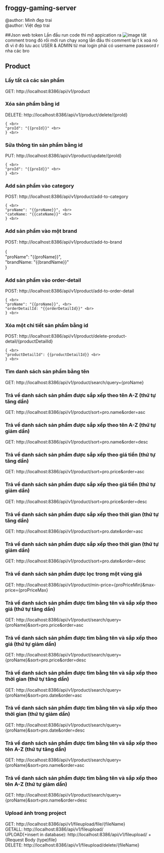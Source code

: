 ## froggy-gaming-server

@author: Minh đẹp trai <br/>
@author: Việt đẹp trai

##Json web token
Lần đầu run code thì mở appication ra ![image](https://user-images.githubusercontent.com/88840717/188499912-64f5fac6-a230-4063-9eef-057722ef31b7.png)
tăt comment trong đó rồi mới run chạy xong lần đầu thì comment lại 
t k xoá nó đi vì ở đó lưu acc USER & ADMIN
từ mai login phải có username password r nha các bro

## Product

### Lấy tất cả các sản phẩm

  GET: http://localhost:8386/api/v1/product

### Xóa sản phẩm bằng id

  DELETE: http://localhost:8386/api/v1/product/delete/{proId}

    { <br>
    "proId": "{{proId}}" <br>
    } <br>

### Sửa thông tin sản phẩm bằng id

  PUT: http://localhost:8386/api/v1/product/update/{proId}

    { <br>
    "proId": "{{proId}}" <br>
    } <br>

### Add sản phẩm vào category

  POST: http://localhost:8386/api/v1/product/add-to-category

    { <br>
    "proName": "{{proName}}", <br>
    "cateName: "{{cateName}}" <br>
    } <br>

### Add sản phẩm vào một brand

  POST: http://localhost:8386/api/v1/product/add-to-brand

  { <br>
  "proName": "{{proName}}", <br>
  "brandName: "{{brandName}}" <br>
  } <br>

### Add sản phẩm vào order-detail

  POST: http://localhost:8386/api/v1/product/add-to-order-detail

    { <br>
    "proName": "{{proName}}", <br>
    "orderDetailId: "{{orderDetailId}}" <br>
    } <br>

### Xóa một chi tiết sản phẩm bằng id

  POST: http://localhost:8386/api/v1/product/delete-product-detail/{productDetailId}

    { <br>
    "productDetailId": {{productDetailId}} <br>
    } <br>

### Tìm danh sách sản phẩm bằng tên

  GET: http://localhost:8386/api/v1/product/search/query={proName}

### Trả về danh sách sản phẩm được sắp xếp theo tên A-Z (thứ tự tăng dần)

  GET: http://localhost:8386/api/v1/product/sort=pro.name&order=asc

### Trả về danh sách sản phẩm được sắp xếp theo tên A-Z (thứ tự giảm dần)

  GET: http://localhost:8386/api/v1/product/sort=pro.name&order=desc

### Trả về danh sách sản phẩm được sắp xếp theo giá tiền (thứ tự tăng dần)

  GET: http://localhost:8386/api/v1/product/sort=pro.price&order=asc

### Trả về danh sách sản phẩm được sắp xếp theo giá tiền (thứ tự giảm dần)

  GET: http://localhost:8386/api/v1/product/sort=pro.price&order=desc

### Trả về danh sách sản phẩm được sắp xếp theo thời gian (thứ tự tăng dần)

  GET: http://localhost:8386/api/v1/product/sort=pro.date&order=asc

### Trả về danh sách sản phẩm được sắp xếp theo thời gian (thứ tự giảm dần)

  GET: http://localhost:8386/api/v1/product/sort=pro.date&order=desc

### Trả về danh sách sản phẩm được lọc trong một vùng giá

  GET: http://localhost:8386/api/v1/product/min-price={proPriceMin}&max-price={proPriceMax}

### Trả về danh sách sản phẩm được tìm bằng tên và sắp xếp theo giá (thứ tự tăng dần)

  GET: http://localhost:8386/api/v1/product/search/query={proName}&sort=pro.price&order=asc

### Trả về danh sách sản phẩm được tìm bằng tên và sắp xếp theo giá (thứ tự giảm dần)

  GET: http://localhost:8386/api/v1/product/search/query={proName}&sort=pro.price&order=desc  

### Trả về danh sách sản phẩm được tìm bằng tên và sắp xếp theo thời gian (thứ tự tăng dần)

  GET: http://localhost:8386/api/v1/product/search/query={proName}&sort=pro.date&order=asc

### Trả về danh sách sản phẩm được tìm bằng tên và sắp xếp theo thời gian (thứ tự giảm dần)

  GET: http://localhost:8386/api/v1/product/search/query={proName}&sort=pro.date&order=desc

### Trả về danh sách sản phẩm được tìm bằng tên và sắp xếp theo tên A-Z (thứ tự tăng dần)

  GET: http://localhost:8386/api/v1/product/search/query={proName}&sort=pro.name&order=asc

### Trả về danh sách sản phẩm được tìm bằng tên và sắp xếp theo tên A-Z (thứ tự giảm dần)

  GET: http://localhost:8386/api/v1/product/search/query={proName}&sort=pro.name&order=desc 
  
### Upload ảnh trong project ###
  GET:  http://localhost:8386/api/v1/fileupload/file/{fileName} <br/>
  GETALL: http://localhost:8386/api/v1/fileupload/ <br/>
  UPLOAD(+insert in database):  http://localhost:8386/api/v1/fileupload/ + {Request Body (type)file} <br/>
  DELETE: http://localhost:8386/api/v1/fileupload/delete/{fileName}
